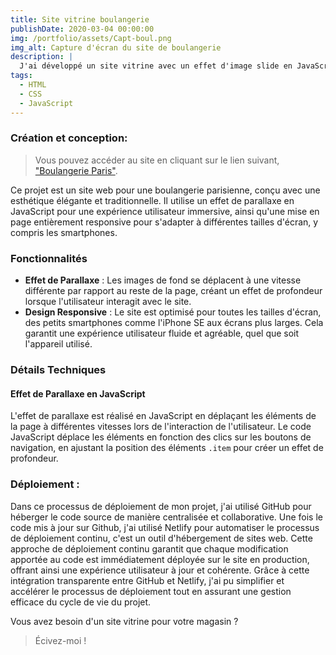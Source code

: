 ```yaml
---
title: Site vitrine boulangerie
publishDate: 2020-03-04 00:00:00
img: /portfolio/assets/Capt-boul.png
img_alt: Capture d'écran du site de boulangerie
description: |
  J'ai développé un site vitrine avec un effet d'image slide en JavaScript
tags:
  - HTML
  - CSS
  - JavaScript
---
```


### Création et conception:

> Vous pouvez accéder au site en cliquant sur le lien suivant, <a href="https://boulangerieparis.netlify.app/">"Boulangerie Paris"</a>.

Ce projet est un site web pour une boulangerie parisienne, conçu avec une esthétique élégante et traditionnelle. Il utilise un effet de parallaxe en JavaScript pour une expérience utilisateur immersive, ainsi qu'une mise en page entièrement responsive pour s'adapter à différentes tailles d'écran, y compris les smartphones.

### Fonctionnalités

- **Effet de Parallaxe** : Les images de fond se déplacent à une vitesse différente par rapport au reste de la page, créant un effet de profondeur lorsque l'utilisateur interagit avec le site.
- **Design Responsive** : Le site est optimisé pour toutes les tailles d'écran, des petits smartphones comme l'iPhone SE aux écrans plus larges. Cela garantit une expérience utilisateur fluide et agréable, quel que soit l'appareil utilisé.

### Détails Techniques

#### Effet de Parallaxe en JavaScript

L'effet de parallaxe est réalisé en JavaScript en déplaçant les éléments de la page à différentes vitesses lors de l'interaction de l'utilisateur. Le code JavaScript déplace les éléments en fonction des clics sur les boutons de navigation, en ajustant la position des éléments `.item` pour créer un effet de profondeur.

### Déploiement :

Dans ce processus de déploiement de mon projet, j'ai utilisé GitHub pour héberger le code source de manière centralisée et collaborative. Une fois le code mis à jour sur Github, j'ai utilisé Netlify pour automatiser le processus de déploiement continu, c'est un outil d'hébergement de sites web. Cette approche de déploiement continu garantit que chaque modification apportée au code est immédiatement déployée sur le site en production, offrant ainsi une expérience utilisateur à jour et cohérente. Grâce à cette intégration transparente entre GitHub et Netlify, j'ai pu simplifier et accélérer le processus de déploiement tout en assurant une gestion efficace du cycle de vie du projet.

Vous avez besoin d'un site vitrine pour votre magasin ?

> Écivez-moi !
